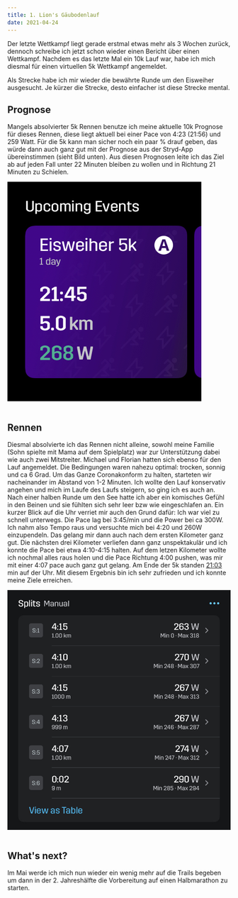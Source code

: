 ```yaml
---
title: 1. Lion's Gäubodenlauf
date: 2021-04-24
---
```


Der letzte Wettkampf liegt gerade erstmal etwas mehr als 3 Wochen zurück, dennoch schreibe ich jetzt schon wieder einen Bericht über einen Wettkampf. Nachdem es das letzte Mal ein 10k Lauf war, habe ich mich diesmal für einen virtuellen 5k Wettkampf angemeldet.

Als Strecke habe ich mir wieder die bewährte Runde um den Eisweiher ausgesucht. Je kürzer die Strecke, desto einfacher ist diese Strecke mental.

## Prognose

Mangels absolvierter 5k Rennen benutze ich meine aktuelle 10k Prognose für dieses Rennen, diese liegt aktuell bei einer Pace von 4:23 (21:56) und 259 Watt. Für die 5k kann man sicher noch ein paar % drauf geben, das würde dann auch ganz gut mit der Prognose aus der Stryd-App übereinstimmen (sieht Bild unten). Aus diesen Prognosen leite ich das Ziel ab auf jeden Fall unter 22 Minuten bleiben zu wollen und in Richtung 21 Minuten zu Schielen.

[<img src="/assets/images/IMG_8567.jpg" class='w-2/5' align='center'/>](/assets/images/IMG_8567.jpg)<br><br>

## Rennen

Diesmal absolvierte ich das Rennen nicht alleine, sowohl meine Familie (Sohn spielte mit Mama auf dem Spielplatz) war zur Unterstützung dabei wie auch zwei Mitstreiter. Michael und Florian hatten sich ebenso für den Lauf angemeldet. Die Bedingungen waren nahezu optimal: trocken, sonnig und ca 6 Grad. Um das Ganze Coronakonform zu halten, starteten wir nacheinander im Abstand von 1-2 Minuten. Ich wollte den Lauf konservativ angehen und mich im Laufe des Laufs steigern, so ging ich es auch an. Nach einer halben Runde um den See hatte ich aber ein komisches Gefühl in den Beinen und sie fühlten sich sehr leer bzw wie eingeschlafen an. Ein kurzer Blick auf die Uhr verriet mir auch den Grund dafür: Ich war viel zu schnell unterwegs. Die Pace lag bei 3:45/min und die Power bei ca 300W. Ich nahm also Tempo raus und versuchte mich bei 4:20 und 260W einzupendeln. Das gelang mir dann auch nach dem ersten Kilometer ganz gut. Die nächsten drei Kilometer verliefen dann ganz unspektakulär und ich konnte die Pace bei etwa 4:10-4:15 halten. Auf dem letzen Kilometer wollte ich nochmal alles raus holen und die Pace Richtung 4:00 pushen, was mir mit einer 4:07 pace auch ganz gut gelang. Am Ende der 5k standen <a href='https://www.strava.com/activities/5181407449' class='external' target='_blank' rel='noopener'>21:03</a> min auf der Uhr. Mit diesem Ergebnis bin ich sehr zufrieden und ich konnte meine Ziele erreichen.

[<img src='/assets/images/IMG_8574.jpg' class='w-3/5' align='center'/>](/assets/images/IMG_8574.jpg)<br><br>

## What's next?

Im Mai werde ich mich nun wieder ein wenig mehr auf die Trails begeben um dann in der 2. Jahreshälfte die Vorbereitung auf einen Halbmarathon zu starten.<br><br>
